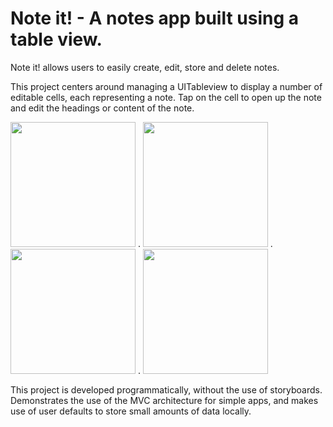 # Note it! - A notes app built using a table view.
Note it! allows users to easily create, edit, store and delete notes. 

This project centers around managing a UITableview to display a number of editable cells, each representing a note. Tap on the cell to open up the note and edit the headings or content of the note.

<img src="https://github.com/jack-a-smith/iOS_add_remove_tableView_cells/blob/master/readme_images/add_note.jpg" width="200"> . <img src="https://github.com/jack-a-smith/iOS_add_remove_tableView_cells/blob/master/readme_images/edit_note.jpg" width="200"> . <img src="https://github.com/jack-a-smith/iOS_add_remove_tableView_cells/blob/master/readme_images/home.jpg" width="200"> . <img src="https://github.com/jack-a-smith/iOS_add_remove_tableView_cells/blob/master/readme_images/note.jpg" width="200">

This project is developed programmatically, without the use of storyboards. Demonstrates the use of the MVC architecture for simple apps, and makes use of user defaults to store small amounts of data locally.
